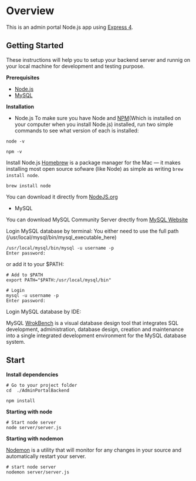 # Overview
This is an admin portal Node.js app using [Express 4](http://expressjs.com/).

## Getting Started
These instructions will help you to setup your backend server and runnig on your local machine for development and testing purpose.

**Prerequisites**
* [Node.js](https://nodejs.org/en/)
* [MySQL](https://dev.mysql.com/downloads/mysql/)

**Installation**
* Node.js
To make sure you have Node and [NPM](https://www.npmjs.com/)(Which is installed on your computer when you install Node.js) installed, run two simple commands to see what version of each is installed:
```
node -v

npm -v
```
Install Node.js
[Homebrew](https://brew.sh/) is a package manager for the Mac — it makes installing most open source sofware (like Node) as simple as writing `brew install node`.
```
brew install node
```
You can download it directly from [NodeJS.org](https://nodejs.org/en/)

* MySQL

You can download MySQL Community Server drectly from [MySQL Website](https://dev.mysql.com/downloads/mysql/)

Login MySQL database by terminal:
You either need to use the full path (/usr/local/mysql/bin/mysql_executable_here)
```
/usr/local/mysql/bin/mysql -u username -p
Enter password:
```

or add it to your $PATH:
```
# Add to $PATH
export PATH="$PATH:/usr/local/mysql/bin"

# Login
mysql -u username -p
Enter password:
```

Login MySQL database by IDE:

MySQL [WrokBench](https://dev.mysql.com/downloads/workbench/) is a visual database design tool that integrates SQL development, administration, database design, creation and maintenance into a single integrated development environment for the MySQL database system. 


## Start 

**Install dependencies**

```
# Go to your project folder
cd  ./AdminPortalBackend

npm install 
```
**Starting with node**
```
# Start node server
node server/server.js
```
**Starting with nodemon**

[Nodemon](https://nodemon.io/) is a utility that will monitor for any changes in your source and automatically restart your server.
```
# start node server
nodemon server/server.js
```
